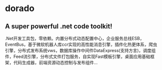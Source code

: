 # dorado

## A super powerful .net code toolkit!

.Net开发工具包，零依赖。内置分布式动态配置中心，企业服务总线ESB，EventBus，基于微软机器人库ccr实现的高性能消息引擎，插件化热更体系，爬虫引擎，分布式发布系统vws，数据库操作中间件DataExpress(支持方言)，调度组件，Feed流引擎，分布式文件打包服务，自实现Fast模板引擎，桌面应用基础框架，代码生成器，前端资源动态控制与发布组件...
